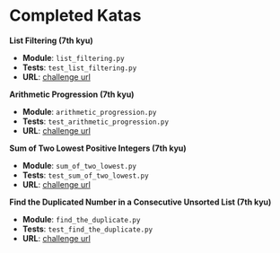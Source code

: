 # Completed Katas

**List Filtering (7th kyu)**

- **Module**: `list_filtering.py`
- **Tests**: `test_list_filtering.py`
- **URL**: [challenge url](http://www.codewars.com/kata/list-filtering)

**Arithmetic Progression (7th kyu)**

- **Module**: `arithmetic_progression.py`
- **Tests**: `test_arithmetic_progression.py`
- **URL**: [challenge url](https://www.codewars.com/kata/arithmetic-progression)

**Sum of Two Lowest Positive Integers (7th kyu)**

- **Module**: `sum_of_two_lowest.py`
- **Tests**: `test_sum_of_two_lowest.py`
- **URL**: [challenge url](https://www.codewars.com/kata/sum-of-two-lowest-positive-integers)

**Find the Duplicated Number in a Consecutive Unsorted List (7th kyu)**

- **Module**: `find_the_duplicate.py`
- **Tests**: `test_find_the_duplicate.py`
- **URL**: [challenge url](https://www.codewars.com/kata/find-the-duplicated-number-in-a-consecutive-unsorted-list)